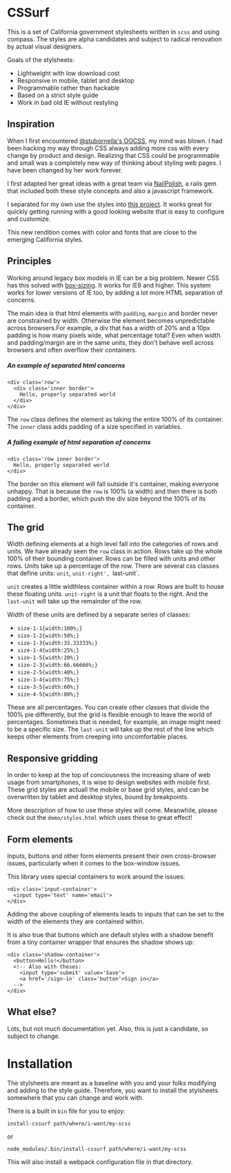 # CSSurf

This is a set of California government stylesheets written in `scss`
and using compass. The styles are alpha candidates and subject to
radical renovation by actual visual designers.

Goals of the stylsheets:

* Lightweight with low download cost
* Responsive in mobile, tablet and desktop
* Programmable rather than hackable
* Based on a strict style guide
* Work in bad old IE without restyling

## Inspiration

When I first encountered [@stubornella's OOCSS](https://github.com/stubbornella/oocss/wiki),
my mind was blown. I had been hacking my way through CSS always adding
more css with every change by product and design. Realizing that CSS
could be programmable and small was a completely new way of thinking about
styling web pages. I have been changed by her work forever.

I first adapted her great ideas with a great team via [NailPolish](https://github.com/socialchorus/nail_polish/tree/master/app/assets/stylesheets/nail_polish), a rails gem
that included both these style concepts and also a javascript framework.

I separated for my own use the styles into [this project](ttps://github.com/baccigalupi/shipd_style).
It works great for quickly getting running with a good looking website
that is easy to configure and customize.

This new rendition comes with color and fonts that are close to the
emerging California styles.

## Principles

Working around legacy box models in IE can be a big problem. Newer CSS
has this solved with [box-sizing](https://developer.mozilla.org/en-US/docs/Web/CSS/box-sizing?v=control).
It works for IE8 and higher. This system works for lower versions of IE
too, by adding a lot more HTML separation of concerns.

The main idea is that html elements with `padding`, `margin` and border never
are constrained by width. Otherwise the element becomes unpredictable
across browsers.For example, a div that has a width of 20% and a 10px padding is how
many pixels wide, what percentage total? Even when width and padding/margin
are in the same units, they don't behave well across browsers and often
overflow their containers.

##### An example of separated html concerns

    <div class='row'>
      <div class='inner border'>
        Hello, properly separated world
      </div>
    </div>

The `row` class defines the element as taking the entire 100% of its
container. The `inner` class adds padding of a size specified in
variables.

##### A failing example of html separation of concerns

    <div class='row inner border'>
      Hello, properly separated world
    </div>

The border on this element will fall outside it's container, making
everyone unhappy. That is because the `row` is 100% (a width) and then
there is both padding and a border, which push the div size beyond the
100% of its container.

## The grid

Width defining elements at a high level fall into the categories of rows
and units. We have already seen the `row` class in action. Rows take up
the whole 100% of their bounding container. Rows can be filled with
units and other rows. Units take up a percentage of the row. There are
several css classes that define units: `unit`, `unit-right',
`last-unit`.

`unit` creates a little widthless container within a row. Rows are built
to house these floating units. `unit-right` is a unit that floats to the
right. And the `last-unit` will take up the remainder of the row.

Width of these units are defined by a separate series of classes:

* `size-1-1{width:100%;}`
* `size-1-2{width:50%;}`
* `size-1-3{width:33.33333%;}`
* `size-1-4{width:25%;}`
* `size-1-5{width:20%;}`
* `size-2-3{width:66.66666%;}`
* `size-2-5{width:40%;}`
* `size-3-4{width:75%;}`
* `size-3-5{width:60%;}`
* `size-4-5{width:80%;}`

These are all percentages. You can create other classes that divide the
100% pie differently, but the grid is flexible enough to leave the world
of percentages. Sometimes that is needed, for example, an image might
need to be a specific size. The `last-unit` will take up the rest of the
line which keeps other elements from creeping into uncomfortable places.

## Responsive gridding

In order to keep at the top of conciousness the increasing share of web
usage from smartphones, it is wise to design websites with mobile first.
These grid styles are actuall the mobile or base grid styles, and can be
overwritten by tablet and desktop styles, bound by breakpoints.

More description of how to use these styles will come. Meanwhile, please
check out the `demo/styles.html` which uses these to great effect!

## Form elements

Inputs, buttons and other form elements present their own cross-browser
issues, particularly when it comes to the box-window issues.

This library uses special containers to work around the issues:

    <div class='input-container'>
      <input type='text' name='email'>
    </div>

Adding the above coupling of elements leads to inputs that can be set to
the width of the elements they are contained within.

It is also true that buttons which are default styles with a shadow
benefit from a tiny container wrapper that ensures the shadow shows up:

    <div class='shadow-container'>
      <button>Hello!</button>
      <!-- Also with theses:
        <input type='submit' value='Save'>
        <a href='/sign-in' class='button'>Sign in</a>
      -->
    </div>

## What else?

Lots, but not much documentation yet. Also, this is just a candidate, so
subject to change.

# Installation

The stylsheets are meant as a baseline with you and your folks modifying
and adding to the style guide. Therefore, you want to install the
stylsheets somewhere that you can change and work with.

There is a built in `bin` file for you to enjoy:

    install-cssurf path/where/i-want/my-scss

or

    node_modules/.bin/install-cssurf path/where/i-want/my-scss

This will also install a webpack configuration file in that directory.

